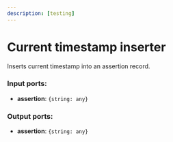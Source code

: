 ```yaml
---
description: [testing]
---
```


# Current timestamp inserter

Inserts current timestamp into an assertion record. 

### Input ports:

* __assertion__: `{string: any}`

### Output ports:

* __assertion__: `{string: any}`

